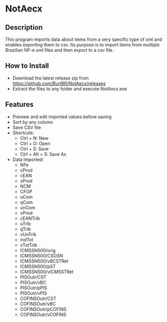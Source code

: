 # NotAecx

## Description
This program imports data about items from a very specific type of xml and enables exporting them to csv. Its purpose is to import items from multiple Brazilian NF-e xml files and then export to a csv file.

## How to Install
- Download the latest release zip from https://github.com/BurtBR/NotAecx/releases
- Extract the files to any folder and execute NotAecx.exe

## Features
- Preview and edit imported values before saving
- Sort by any column
- Save CSV file
- Shortcuts:
  - Ctrl + N: New
  - Ctrl + O: Open
  - Ctrl + S: Save
  - Ctrl + Alt + S: Save As
- Data Imported:
  - NFe
  - cProd
  - cEAN
  -	xProd
  -	NCM
  -	CFOP
  -	uCom
  -	qCom
  -	unCom
  -	vProd
  -	cEANTrib
  -	uTrib
  -	qTrib
  -	vUnTrib
  -	indTot
  -	vTotTrib
  -	ICMSSN500/orig
  -	ICMSSN500/CSOSN
  -	ICMSSN500/vBCSTRet
  -	ICMSSN500/pST
  -	ICMSSN500/vICMSSTRet
  -	PISOutr/CST
  -	PISOutr/vBC
  -	PISOutr/pPIS
  -	PISOutr/vPIS
  -	COFINSOutr/CST
  -	COFINSOutr/vBC
  -	COFINSOutr/pCOFINS
  -	COFINSOutr/vCOFINS
